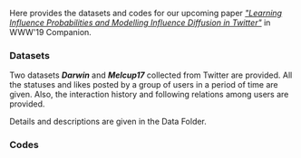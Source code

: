Here provides the datasets and codes for our upcoming paper [*"Learning Influence Probabilities and Modelling Influence Diffusion in Twitter"*](https://doi.org/10.1145/3308560.3316701) in WWW'19 Companion.

### Datasets
Two datasets ***Darwin*** and ***Melcup17*** collected from Twitter are provided. All the statuses and likes posted by a group of users in a period of time are given. Also, the interaction history and following relations among users are provided.

Details and descriptions are given in the Data Folder.

### Codes
